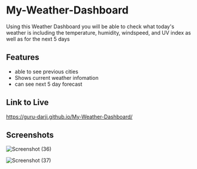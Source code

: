 # My-Weather-Dashboard

Using this Weather Dashboard you will be able to check what today's weather is including the temperature, humidity, windspeed, and UV index
as well as for the next 5 days 


## Features

- able to see previous cities
- Shows current weather infomation
- can see next 5 day forecast


## Link to Live
https://guru-darji.github.io/My-Weather-Dashboard/


## Screenshots

![Screenshot (36)](https://user-images.githubusercontent.com/98906068/157350288-741c63d4-c106-4bca-a36a-ca9c5f270070.png)

![Screenshot (37)](https://user-images.githubusercontent.com/98906068/157350358-184e51c6-177f-4748-8a04-de0993d7451c.png)


